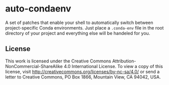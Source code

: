 # auto-condaenv
A set of patches that enable your shell to automatically switch between project-specific Conda environments. Just place a   `.conda-env` file in the root directory of your project and everything else will be handeled for you.

## License
This work is licensed under the Creative Commons Attribution-NonCommercial-ShareAlike 4.0 International License. To view a copy of this license, visit http://creativecommons.org/licenses/by-nc-sa/4.0/ or send a letter to Creative Commons, PO Box 1866, Mountain View, CA 94042, USA.
